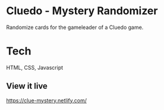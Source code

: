 # Cluedo - Mystery Randomizer
Randomize cards for the gameleader of a Cluedo game.

# Tech
HTML, CSS, Javascript

## View it live

https://clue-mystery.netlify.com/
